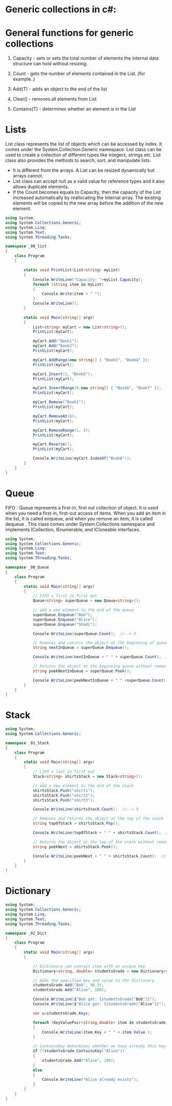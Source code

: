 # Generic collections in c#:

# General functions for generic collections

1. Capacity - sets or sets the total number of elements the internal data structure can hold without resizing. 

2. Count - gets the number of elements contained in the List<T>. (for example..)

3. Add(T) - adds an object to the end of the list<T>

4. Clear() - removes all elements from List<T>

5. Contains(T) - determines whether an element is in the List<T>

# Lists
List<T> class represents the list of objects which can be accessed by index. It comes under the System.Collection.Generic namespace. List class can be used to create a collection of different types like integers, strings etc. List<T> class also provides the methods to search, sort, and manipulate lists.

* It is different from the arrays. A List<T> can be resized dynamically but arrays cannot.
* List<T> class can accept null as a valid value for reference types and it also allows duplicate elements.
* If the Count becomes equals to Capacity, then the capacity of the List increased automatically by reallocating the internal array. The existing elements will be copied to the new array before the addition of the new element.
```csharp
using System;
using System.Collections.Generic;
using System.Linq;
using System.Text;
using System.Threading.Tasks;

namespace _00_list
{
    class Program
    {

        static void PrintList(List<string> myList)
        {
            Console.WriteLine("Capacity: "+myList.Capacity);
            foreach (string item in myList)
            {
                Console.Write(item + " ");
            }
            Console.WriteLine();
        }

        static void Main(string[] args)
        {
            List<string> myCart = new List<string>();
            PrintList(myCart);

            myCart.Add("Book1");
            myCart.Add("Book2");
            PrintList(myCart);

            myCart.AddRange(new string[] { "Book3", "Book4" });
            PrintList(myCart);

            myCart.Insert(2, "Book5");
            PrintList(myCart);

            myCart.InsertRange(0,new string[] { "Book6", "Book7" });
            PrintList(myCart);

            myCart.Remove("Book1");
            PrintList(myCart);

            myCart.RemoveAt(0);
            PrintList(myCart);

            myCart.RemoveRange(1, 3);
            PrintList(myCart);

            myCart.Reverse();
            PrintList(myCart);

            Console.WriteLine(myCart.IndexOf("Book8"));
        }
    }
}
```

# Queue
FIFO : Queue represents a first-in, first out collection of object. It is used when you need a first-in, first-out access of items. When you add an item in the list, it is called enqueue, and when you remove an item, it is called dequeue . This class comes under System.Collections namespace and implements ICollection, IEnumerable, and ICloneable interfaces.

```csharp
using System;
using System.Collections.Generic;
using System.Linq;
using System.Text;
using System.Threading.Tasks;

namespace _00_Queue
{
    class Program
    {
        static void Main(string[] args)
        {
            // FIFO = first in first out
            Queue<string> superQueue = new Queue<string>();

            // add a new element to the end of the queue
            superQueue.Enqueue("Bob");
            superQueue.Enqueue("Alice");
            superQueue.Enqueue("Shadi");

            Console.WriteLine(superQueue.Count);  //--> 3

            // Removes and returns the object at the beginning of queue
            string nextInQueue = superQueue.Dequeue();

            Console.WriteLine(nextInQueue + " " + superQueue.Count);  //--> Bob 2

            // Returns the object at the beginning queue without removing it.
            string peekNextInQueue = superQueue.Peek();

            Console.WriteLine(peekNextInQueue + " " +superQueue.Count);  //--> Alice 2
        }
    }
}
```

# Stack
```csharp
using System;
using System.Collections.Generic;

namespace _01_Stack
{
    class Program
    {
        static void Main(string[] args)
        {
            // LIFO = last in first out
            Stack<string> shirtsStack = new Stack<string>();

            // add a new element to the end of the stack
            shirtsStack.Push("shirt1");
            shirtsStack.Push("shirt2");
            shirtsStack.Push("shirt3");

            Console.WriteLine(shirtsStack.Count);  //--> 3

            // Removes and returns the object at the top of the stack
            string topOfStack = shirtsStack.Pop();

            Console.WriteLine(topOfStack + " " + shirtsStack.Count);  //--> shirt3 2

            // Returns the object at the top of the stack without removing it.
            string peekNext = shirtsStack.Peek();

            Console.WriteLine(peekNext + " " + shirtsStack.Count);  //--> shirt2 2
        }
    }
}
```
# Dictionary
```csharp
using System;
using System.Collections.Generic;
using System.Linq;
using System.Text;
using System.Threading.Tasks;

namespace _02_Dict
{
    class Program
    {
        static void Main(string[] args)
        {

            // Dictionary can contain item with an unique key 
            Dictionary<string, double> studentsGrade = new Dictionary<string, double>();

            // Adds the specified key and value to the dictionary
            studentsGrade.Add("Bob", 90.5);
            studentsGrade.Add("Alice", 100);

            Console.WriteLine($"Bob got: {studentsGrade["Bob"]}");
            Console.WriteLine($"Alice got: {studentsGrade["Alice"]}");

            var s=studentsGrade.Keys;

            foreach (KeyValuePair<string,double> item in studentsGrade)
            {
                Console.WriteLine(item.Key + " " + item.Value );
            }

            // ContainsKey Determines whether we have already this key in the dictionary
            if (!studentsGrade.ContainsKey("Alice"))
            {
                studentsGrade.Add("Alice", 100);
            }
            else
            {
                Console.WriteLine("Alice already exists");
            }
        }
    }
}
```

